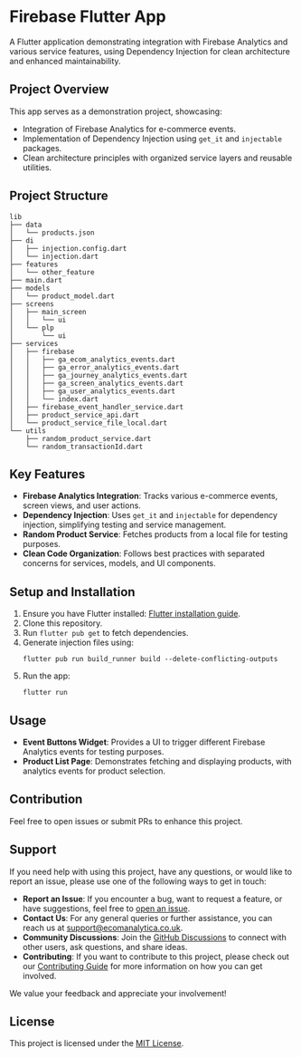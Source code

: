# Firebase Flutter App

A Flutter application demonstrating integration with Firebase Analytics and various service features, using Dependency Injection for clean architecture and enhanced maintainability.

## Project Overview

This app serves as a demonstration project, showcasing:

- Integration of Firebase Analytics for e-commerce events.
- Implementation of Dependency Injection using `get_it` and `injectable` packages.
- Clean architecture principles with organized service layers and reusable utilities.

## Project Structure

```
lib
├── data
│   └── products.json
├── di
│   ├── injection.config.dart
│   └── injection.dart
├── features
│   └── other_feature
├── main.dart
├── models
│   └── product_model.dart
├── screens
│   ├── main_screen
│   │   └── ui
│   └── plp
│       └── ui
├── services
│   ├── firebase
│   │   ├── ga_ecom_analytics_events.dart
│   │   ├── ga_error_analytics_events.dart
│   │   ├── ga_journey_analytics_events.dart
│   │   ├── ga_screen_analytics_events.dart
│   │   ├── ga_user_analytics_events.dart
│   │   └── index.dart
│   ├── firebase_event_handler_service.dart
│   ├── product_service_api.dart
│   └── product_service_file_local.dart
└── utils
    ├── random_product_service.dart
    └── random_transactionId.dart
```

## Key Features

- **Firebase Analytics Integration**: Tracks various e-commerce events, screen views, and user actions.
- **Dependency Injection**: Uses `get_it` and `injectable` for dependency injection, simplifying testing and service management.
- **Random Product Service**: Fetches products from a local file for testing purposes.
- **Clean Code Organization**: Follows best practices with separated concerns for services, models, and UI components.

## Setup and Installation

1. Ensure you have Flutter installed: [Flutter installation guide](https://docs.flutter.dev/get-started/install).
2. Clone this repository.
3. Run `flutter pub get` to fetch dependencies.
4. Generate injection files using:
   ```
   flutter pub run build_runner build --delete-conflicting-outputs
   ```
5. Run the app:
   ```
   flutter run
   ```

## Usage

- **Event Buttons Widget**: Provides a UI to trigger different Firebase Analytics events for testing purposes.
- **Product List Page**: Demonstrates fetching and displaying products, with analytics events for product selection.

## Contribution

Feel free to open issues or submit PRs to enhance this project.

## Support

If you need help with using this project, have any questions, or would like to report an issue, please use one of the following ways to get in touch:

- **Report an Issue**: If you encounter a bug, want to request a feature, or have suggestions, feel free to [open an issue](https://github.comgithub.com/DataTechWizard/Firebase-Flutter-App/issues).
- **Contact Us**: For any general queries or further assistance, you can reach us at [support@ecomanalytica.co.uk](mailto:support@ecomanalytica.co.uk).
- **Community Discussions**: Join the [GitHub Discussions](https://github.com/DataTechWizard/Firebase-Flutter-App/discussions) to connect with other users, ask questions, and share ideas.
- **Contributing**: If you want to contribute to this project, please check out our [Contributing Guide](CONTRIBUTING.md) for more information on how you can get involved.

We value your feedback and appreciate your involvement!

## License

This project is licensed under the [MIT License](LICENSE).
